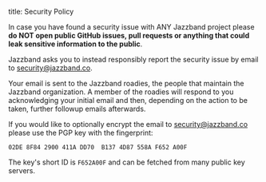 title: Security Policy

In case you have found a security issue with ANY Jazzband project
please **do NOT open public GitHub issues, pull requests or anything
that could leak sensitive information to the public**.

Jazzband asks you to instead responsibly report the security issue
by email to security@jazzband.co.

Your email is sent to the Jazzband roadies, the people that maintain
the Jazzband organization. A member of the roadies will respond to
you acknowledging your initial email and then, depending on the
action to be taken, further followup emails afterwards.

If you would like to optionally encrypt the email to security@jazzband.co
please use the PGP key with the fingerprint:

```
02DE 8F84 2900 411A DD70  B137 4D87 558A F652 A00F
```

The key's short ID is `F652A00F` and can be fetched from many public
key servers.
